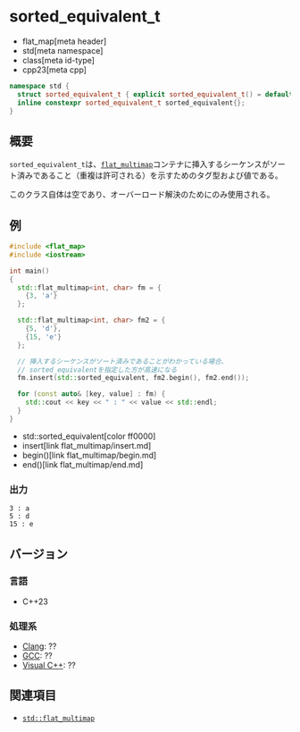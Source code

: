 # sorted_equivalent_t
* flat_map[meta header]
* std[meta namespace]
* class[meta id-type]
* cpp23[meta cpp]

```cpp
namespace std {
  struct sorted_equivalent_t { explicit sorted_equivalent_t() = default; };
  inline constexpr sorted_equivalent_t sorted_equivalent{};
}
```

## 概要
`sorted_equivalent_t`は、[`flat_multimap`](flat_multimap.md)コンテナに挿入するシーケンスがソート済みであること（重複は許可される）を示すためのタグ型および値である。

このクラス自体は空であり、オーバーロード解決のためにのみ使用される。


## 例
```cpp example
#include <flat_map>
#include <iostream>

int main()
{
  std::flat_multimap<int, char> fm = {
    {3, 'a'}
  };

  std::flat_multimap<int, char> fm2 = {
    {5, 'd'},
    {15, 'e'}
  };

  // 挿入するシーケンスがソート済みであることがわかっている場合、
  // sorted_equivalentを指定した方が高速になる
  fm.insert(std::sorted_equivalent, fm2.begin(), fm2.end());

  for (const auto& [key, value] : fm) {
    std::cout << key << " : " << value << std::endl;
  }
}
```
* std::sorted_equivalent[color ff0000]
* insert[link flat_multimap/insert.md]
* begin()[link flat_multimap/begin.md]
* end()[link flat_multimap/end.md]

### 出力
```
3 : a
5 : d
15 : e
```

## バージョン
### 言語
- C++23

### 処理系
- [Clang](/implementation.md#clang): ??
- [GCC](/implementation.md#gcc): ??
- [Visual C++](/implementation.md#visual_cpp): ??


## 関連項目
- [`std::flat_multimap`](flat_multimap.md)

